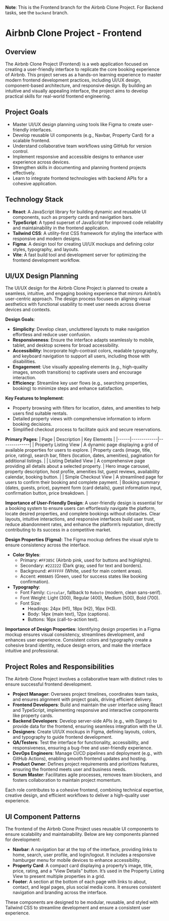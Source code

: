 **Note**: This is the Frontend branch for the Airbnb Clone Project. For Backend tasks, see the `backend` branch.

# Airbnb Clone Project - Frontend

## Overview
The Airbnb Clone Project (Frontend) is a web application focused on creating a user-friendly interface to replicate the core booking experience of Airbnb. This project serves as a hands-on learning experience to master modern frontend development practices, including UI/UX design, component-based architecture, and responsive design. By building an intuitive and visually appealing interface, the project aims to develop practical skills for real-world frontend engineering.

## Project Goals
- Master UI/UX design planning using tools like Figma to create user-friendly interfaces.
- Develop reusable UI components (e.g., Navbar, Property Card) for a scalable frontend.
- Understand collaborative team workflows using GitHub for version control.
- Implement responsive and accessible designs to enhance user experience across devices.
- Strengthen skills in documenting and planning frontend projects effectively.
- Learn to integrate frontend technologies with backend APIs for a cohesive application.

## Technology Stack
- **React**: A JavaScript library for building dynamic and reusable UI components, such as property cards and navigation bars.
- **TypeScript**: A typed superset of JavaScript for improved code reliability and maintainability in the frontend application.
- **Tailwind CSS**: A utility-first CSS framework for styling the interface with responsive and modern designs.
- **Figma**: A design tool for creating UI/UX mockups and defining color styles, typography, and layouts.
- **Vite**: A fast build tool and development server for optimizing the frontend development workflow.

## UI/UX Design Planning
The UI/UX design for the Airbnb Clone Project is planned to create a seamless, intuitive, and engaging booking experience that mirrors Airbnb’s user-centric approach. The design process focuses on aligning visual aesthetics with functional usability to meet user needs across diverse devices and contexts.

**Design Goals**:
- **Simplicity**: Develop clean, uncluttered layouts to make navigation effortless and reduce user confusion.
- **Responsiveness**: Ensure the interface adapts seamlessly to mobile, tablet, and desktop screens for broad accessibility.
- **Accessibility**: Incorporate high-contrast colors, readable typography, and keyboard navigation to support all users, including those with disabilities.
- **Engagement**: Use visually appealing elements (e.g., high-quality images, smooth transitions) to captivate users and encourage interaction.
- **Efficiency**: Streamline key user flows (e.g., searching properties, booking) to minimize steps and enhance satisfaction.

**Key Features to Implement**:
- Property browsing with filters for location, dates, and amenities to help users find suitable rentals.
- Detailed property views with comprehensive information to inform booking decisions.
- Simplified checkout process to facilitate quick and secure reservations.

**Primary Pages**:
| Page | Description | Key Elements |
|------|-------------|--------------|
| Property Listing View | A dynamic page displaying a grid of available properties for users to explore. | Property cards (image, title, price, rating), search bar, filters (location, dates, amenities), pagination for additional listings. |
| Listing Detailed View | A comprehensive page providing all details about a selected property. | Hero image carousel, property description, host profile, amenities list, guest reviews, availability calendar, booking button. |
| Simple Checkout View | A streamlined page for users to confirm their booking and complete payment. | Booking summary (dates, guests, price), payment form (card details), guest information input, confirmation button, price breakdown. |

**Importance of User-Friendly Design**: A user-friendly design is essential for a booking system to ensure users can effortlessly navigate the platform, locate desired properties, and complete bookings without obstacles. Clear layouts, intuitive interactions, and responsive interfaces build user trust, reduce abandonment rates, and enhance the platform’s reputation, directly contributing to its success in a competitive market.

**Design Properties (Figma)**:
The Figma mockup defines the visual style to ensure consistency across the interface.

- **Color Styles**:
  - Primary: `#FF385C` (Airbnb pink, used for buttons and highlights).
  - Secondary: `#222222` (Dark gray, used for text and borders).
  - Background: `#FFFFFF` (White, used for main content areas).
  - Accent: `#008A05` (Green, used for success states like booking confirmation).
- **Typography**:
  - Font Family: `Circular`, fallback to `Roboto` (modern, clean sans-serif).
  - Font Weight: Light (300), Regular (400), Medium (500), Bold (700).
  - Font Size: 
    - Headings: 24px (H1), 18px (H2), 16px (H3).
    - Body: 14px (main text), 12px (captions).
    - Buttons: 16px (call-to-action text).

**Importance of Design Properties**: Identifying design properties in a Figma mockup ensures visual consistency, streamlines development, and enhances user experience. Consistent colors and typography create a cohesive brand identity, reduce design errors, and make the interface intuitive and professional.

## Project Roles and Responsibilities
The Airbnb Clone Project involves a collaborative team with distinct roles to ensure successful frontend development.

- **Project Manager**: Oversees project timelines, coordinates team tasks, and ensures alignment with project goals, driving efficient delivery.
- **Frontend Developers**: Build and maintain the user interface using React and TypeScript, implementing responsive and interactive components like property cards.
- **Backend Developers**: Develop server-side APIs (e.g., with Django) to provide data for the frontend, ensuring seamless integration with the UI.
- **Designers**: Create UI/UX mockups in Figma, defining layouts, colors, and typography to guide frontend development.
- **QA/Testers**: Test the interface for functionality, accessibility, and responsiveness, ensuring a bug-free and user-friendly experience.
- **DevOps Engineers**: Manage CI/CD pipelines and deployment (e.g., with GitHub Actions), enabling smooth frontend updates and hosting.
- **Product Owner**: Defines project requirements and prioritizes features, ensuring the frontend meets user and business needs.
- **Scrum Master**: Facilitates agile processes, removes team blockers, and fosters collaboration to maintain project momentum.

Each role contributes to a cohesive frontend, combining technical expertise, creative design, and efficient workflows to deliver a high-quality user experience.

## UI Component Patterns
The frontend of the Airbnb Clone Project uses reusable UI components to ensure scalability and maintainability. Below are key components planned for development:

- **Navbar**: A navigation bar at the top of the interface, providing links to home, search, user profile, and login/logout. It includes a responsive hamburger menu for mobile devices to enhance accessibility.
- **Property Card**: A compact card displaying a property’s image, title, price, rating, and a “View Details” button. It’s used in the Property Listing View to present multiple properties in a grid.
- **Footer**: A section at the bottom of each page with links to about, contact, and legal pages, plus social media icons. It ensures consistent navigation and branding across the interface.

These components are designed to be modular, reusable, and styled with Tailwind CSS to streamline development and ensure a consistent user experience.

